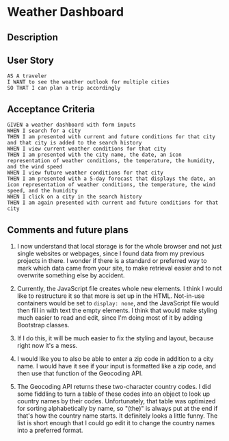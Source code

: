 # Weather Dashboard

## Description

## User Story

```
AS A traveler
I WANT to see the weather outlook for multiple cities
SO THAT I can plan a trip accordingly
```

## Acceptance Criteria

```
GIVEN a weather dashboard with form inputs
WHEN I search for a city
THEN I am presented with current and future conditions for that city and that city is added to the search history
WHEN I view current weather conditions for that city
THEN I am presented with the city name, the date, an icon representation of weather conditions, the temperature, the humidity, and the wind speed
WHEN I view future weather conditions for that city
THEN I am presented with a 5-day forecast that displays the date, an icon representation of weather conditions, the temperature, the wind speed, and the humidity
WHEN I click on a city in the search history
THEN I am again presented with current and future conditions for that city
```

## Comments and future plans

1. I now understand that local storage is for the whole browser and not just single websites or webpages, since I found data from my previous projects in there.  I wonder if there is a standard or preferred way to mark which data came from your site, to make retrieval easier and to not overwrite something else by accident.

1. Currently, the JavaScript file creates whole new elements.  I think I would like to restructure it so that more is set up in the HTML.  Not-in-use containers would be set to `display: none`, and the JavaScript file would then fill in with text the empty elements.  I think that would make styling much easier to read and edit, since I'm doing most of it by adding Bootstrap classes.

  2. If I do this, it will be much easier to fix the styling and layout, because right now it's a mess.

2. I would like you to also be able to enter a zip code in addition to a city name.  I would have it see if your input is formatted like a zip code, and then use that function of the Geocoding API.

3. The Geocoding API returns these two-character country codes.  I did some fiddling to turn a table of these codes into an object to look up country names by their codes.  Unfortunately, that table was optimized for sorting alphabetically by name, so "(the)" is always put at the end if that's how the country name starts.  It definitely looks a little funny.  The list is short enough that I could go edit it to change the country names into a preferred format.